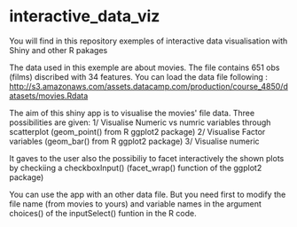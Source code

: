 # interactive_data_viz
You will find in this repository exemples of interactive data visualisation with Shiny and other R pakages 

The data used in this exemple are about movies. 
The file contains 651 obs (films) discribed with 34 features. 
You can load the data file following : http://s3.amazonaws.com/assets.datacamp.com/production/course_4850/datasets/movies.Rdata

The aim of this shiny app is to visualise the movies' file data. Three possibilities are given: 
1/ Visualise Numeric vs numric variables through scatterplot (geom_point() from R ggplot2 package)
2/ Visualise Factor variables  (geom_bar() from R ggplot2 package)
3/ Visualise numeric 

It gaves to the user also the possibiliy to facet interactively the shown plots by checkiing a checkboxInput() (facet_wrap() function of the ggplot2 package)

You can use the app with an other data file. 
But you need first to modify the file name (from movies to yours) and variable names in the argument choices() of the inputSelect() funtion in the R code. 
